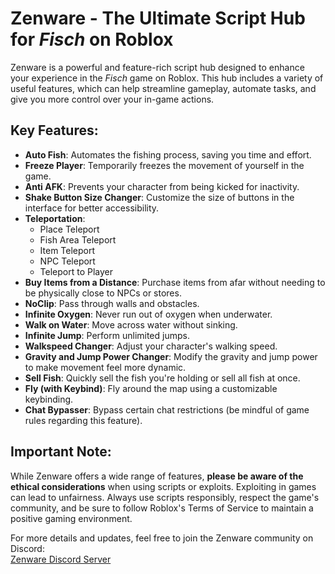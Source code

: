 # Zenware - The Ultimate Script Hub for *Fisch* on Roblox

Zenware is a powerful and feature-rich script hub designed to enhance your experience in the *Fisch* game on Roblox. This hub includes a variety of useful features, which can help streamline gameplay, automate tasks, and give you more control over your in-game actions.

## Key Features:
- **Auto Fish**: Automates the fishing process, saving you time and effort.
- **Freeze Player**: Temporarily freezes the movement of yourself in the game.
- **Anti AFK**: Prevents your character from being kicked for inactivity.
- **Shake Button Size Changer**: Customize the size of buttons in the interface for better accessibility.
- **Teleportation**:
  - Place Teleport
  - Fish Area Teleport
  - Item Teleport
  - NPC Teleport
  - Teleport to Player
- **Buy Items from a Distance**: Purchase items from afar without needing to be physically close to NPCs or stores.
- **NoClip**: Pass through walls and obstacles.
- **Infinite Oxygen**: Never run out of oxygen when underwater.
- **Walk on Water**: Move across water without sinking.
- **Infinite Jump**: Perform unlimited jumps.
- **Walkspeed Changer**: Adjust your character's walking speed.
- **Gravity and Jump Power Changer**: Modify the gravity and jump power to make movement feel more dynamic.
- **Sell Fish**: Quickly sell the fish you're holding or sell all fish at once.
- **Fly (with Keybind)**: Fly around the map using a customizable keybinding.
- **Chat Bypasser**: Bypass certain chat restrictions (be mindful of game rules regarding this feature).

## Important Note:
While Zenware offers a wide range of features, **please be aware of the ethical considerations** when using scripts or exploits. Exploiting in games can lead to unfairness. Always use scripts responsibly, respect the game's community, and be sure to follow Roblox's Terms of Service to maintain a positive gaming environment.

For more details and updates, feel free to join the Zenware community on Discord:  
[Zenware Discord Server](https://discord.gg/zenwarebylars)
